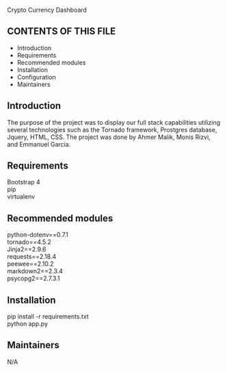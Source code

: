 Crypto Currency Dashboard


CONTENTS OF THIS FILE
---------------------
   
 * Introduction
 * Requirements
 * Recommended modules
 * Installation
 * Configuration
 * Maintainers
 
 
Introduction
------------
The purpose of the project was to display our full stack capabilities utilizing several technologies such as the Tornado framework, Prostgres database, Jquery, HTML, CSS. The project was done by Ahmer Malik, Monis Rizvi, and Emmanuel Garcia.



Requirements
------------
Bootstrap 4 <br>
pip <br>
virtualenv <br>


Recommended modules
-------------------
python-dotenv==0.7.1 <br>
tornado==4.5.2 <br>
Jinja2==2.9.6 <br>
requests==2.18.4 <br>
peewee==2.10.2 <br>
markdown2==2.3.4 <br>
psycopg2==2.7.3.1 <br>

 
Installation
------------
pip install -r requirements.txt <br>
python app.py <br>


Maintainers
-----------
N/A
